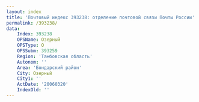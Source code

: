 ```yaml
---
layout: index
title: 'Почтовый индекс 393238: отделение почтовой связи Почты России'
permalink: /393238/
data:
    Index: 393238
    OPSName: Озерный
    OPSType: О
    OPSSubm: 393259
    Region: 'Тамбовская область'
    Autonom: ''
    Area: 'Бондарский район'
    City: Озерный
    City1: ''
    ActDate: '20060320'
    IndexOld: ''
---
```

